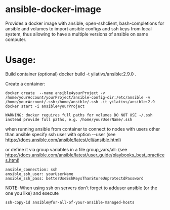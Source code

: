 # ansible-docker-image
Provides a docker image with ansible, open-sshclient, bash-completions for ansible and volumes to import ansible configs and ssh keys from local system,
thus allowing to have a multiple versions of ansible on same computer.

# Usage:
Build container (optional)
docker build -t yilativs/ansible:2.9.0 .



Create a container:
~~~
docker create  --name ansible4yourProject -v /home/yourAccount/yourProject/ansible-config-dir:/etc/ansible -v /home/yourAccount/.ssh:/home/ansible/.ssh -it yilativs/ansible:2.9
docker start -i ansible4yourProject
~~~

`WARNING: docker requires full paths for volumes DO NOT USE ~/.ssh instead provide full paths, e.g. /home/yourUserName/.ssh`

when running ansible from container to connect to nodes with users other than ansible specify ssh user with option --user  (see https://docs.ansible.com/ansible/latest/cli/ansible.html)

or define it via group variables in a file group_vars/all:
(see  https://docs.ansible.com/ansible/latest/user_guide/playbooks_best_practices.html)
```
ansible_connection: ssh
ansible_ssh_user: yourUserName
ansible_ssh_pass: betterUseSshKeysThanStoreUnprotectdPassword
```

NOTE: When using ssh on servers don't forget to adduser ansible (or the one you like) and execute  
```
ssh-copy-id ansible@for-all-of-your-ansible-managed-hosts
```
